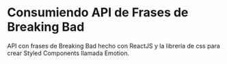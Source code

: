# Consumiendo API de Frases de Breaking Bad

API con frases de Breaking Bad hecho con ReactJS y la librería de css para crear Styled Components llamada Emotion.
